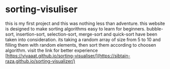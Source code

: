 # sorting-visuliser
this is my first project and this was nothing less than adventure.
this website is designed to make sorting algorithms easy to learn for beginners.
bubble-sort, insertion-sort, selection-sort, merge-sort and quick-sort have been taken into consideration.
its taking a random array of size from 5 to 10 and filling them with random elements, then sort them according to choosen algorithm.
visit the link for better experience [https://viyaaat.github.io/sorting-visualiser/](https://sibtain-raza.github.io/sorting-visualizer/)
